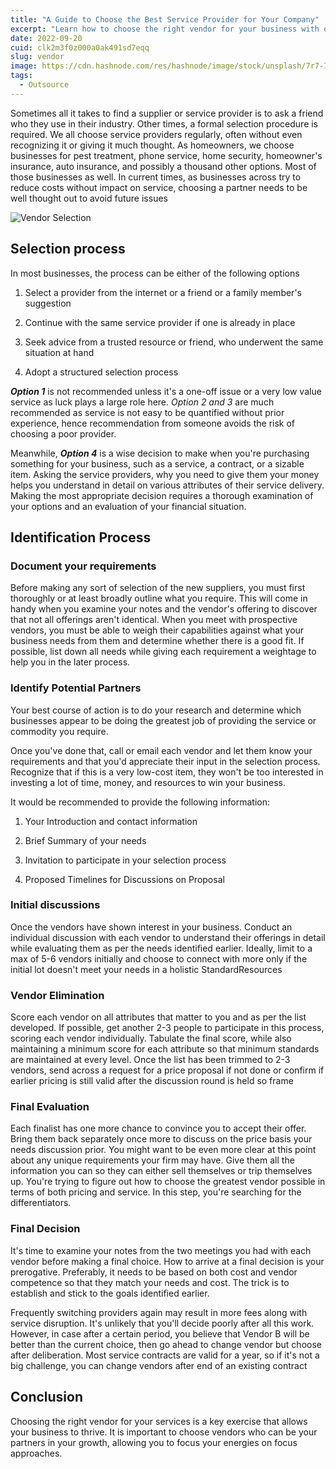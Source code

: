```yaml
---
title: "A Guide to Choose the Best Service Provider for Your Company"
excerpt: "Learn how to choose the right vendor for your business with our comprehensive guide. Follow our step-by-step process to ensure success."
date: 2022-09-20
cuid: clk2m3f0z000a0ak491sd7eqq
slug: vendor
image: https://cdn.hashnode.com/res/hashnode/image/stock/unsplash/7r7-7RLdwCU/upload/71c724d58f30afdd06d3f276ea1d4ca8.jpeg
tags: 
  - Outsource
---
```


Sometimes all it takes to find a supplier or service provider is to ask a friend who they use in their industry. Other times, a formal selection procedure is required. We all choose service providers regularly, often without even recognizing it or giving it much thought. As homeowners, we choose businesses for pest treatment, phone service, home security, homeowner's insurance, auto insurance, and possibly a thousand other options. Most of those businesses as well. In current times, as businesses across try to reduce costs without impact on service, choosing a partner needs to be well thought out to avoid future issues

![Vendor Selection](/select.png)

## Selection process[​](http://localhost:3000/blog/vendor#selection-process)

In most businesses, the process can be either of the following options

1. Select a provider from the internet or a friend or a family member's suggestion
    
2. Continue with the same service provider if one is already in place
    
3. Seek advice from a trusted resource or friend, who underwent the same situation at hand
    
4. Adopt a structured selection process
    

***Option 1*** is not recommended unless it's a one-off issue or a very low value service as luck plays a large role here. *Option 2 and 3* are much recommended as service is not easy to be quantified without prior experience, hence recommendation from someone avoids the risk of choosing a poor provider.

Meanwhile, ***Option 4*** is a wise decision to make when you're purchasing something for your business, such as a service, a contract, or a sizable item. Asking the service providers, why you need to give them your money helps you understand in detail on various attributes of their service delivery. Making the most appropriate decision requires a thorough examination of your options and an evaluation of your financial situation.

## Identification Process[​](http://localhost:3000/blog/vendor#identification-process)

### Document your requirements[​](http://localhost:3000/blog/vendor#document-your-requirements)

Before making any sort of selection of the new suppliers, you must first thoroughly or at least broadly outline what you require. This will come in handy when you examine your notes and the vendor's offering to discover that not all offerings aren't identical. When you meet with prospective vendors, you must be able to weigh their capabilities against what your business needs from them and determine whether there is a good fit. If possible, list down all needs while giving each requirement a weightage to help you in the later process.

### Identify Potential Partners[​](http://localhost:3000/blog/vendor#identify-potential-partners)

Your best course of action is to do your research and determine which businesses appear to be doing the greatest job of providing the service or commodity you require.

Once you've done that, call or email each vendor and let them know your requirements and that you'd appreciate their input in the selection process. Recognize that if this is a very low-cost item, they won't be too interested in investing a lot of time, money, and resources to win your business.

It would be recommended to provide the following information:

1. Your Introduction and contact information
    
2. Brief Summary of your needs
    
3. Invitation to participate in your selection process
    
4. Proposed Timelines for Discussions on Proposal
    

### Initial discussions[​](http://localhost:3000/blog/vendor#initial-discussions)

Once the vendors have shown interest in your business. Conduct an individual discussion with each vendor to understand their offerings in detail while evaluating them as per the needs identified earlier. Ideally, limit to a max of 5-6 vendors initially and choose to connect with more only if the initial lot doesn't meet your needs in a holistic StandardResources

### Vendor Elimination[​](http://localhost:3000/blog/vendor#vendor-elimination)

Score each vendor on all attributes that matter to you and as per the list developed. If possible, get another 2-3 people to participate in this process, scoring each vendor individually. Tabulate the final score, while also maintaining a minimum score for each attribute so that minimum standards are maintained at every level. Once the list has been trimmed to 2-3 vendors, send across a request for a price proposal if not done or confirm if earlier pricing is still valid after the discussion round is held so frame

### Final Evaluation[​](http://localhost:3000/blog/vendor#final-evaluation)

Each finalist has one more chance to convince you to accept their offer. Bring them back separately once more to discuss on the price basis your needs discussion prior. You might want to be even more clear at this point about any unique requirements your firm may have. Give them all the information you can so they can either sell themselves or trip themselves up. You're trying to figure out how to choose the greatest vendor possible in terms of both pricing and service. In this step, you're searching for the differentiators.

### Final Decision[​](http://localhost:3000/blog/vendor#final-decision)

It's time to examine your notes from the two meetings you had with each vendor before making a final choice. How to arrive at a final decision is your prerogative. Preferably, it needs to be based on both cost and vendor competence so that they match your needs and cost. The trick is to establish and stick to the goals identified earlier.

Frequently switching providers again may result in more fees along with service disruption. It's unlikely that you'll decide poorly after all this work. However, in case after a certain period, you believe that Vendor B will be better than the current choice, then go ahead to change vendor but choose after deliberation. Most service contracts are valid for a year, so if it's not a big challenge, you can change vendors after end of an existing contract

## Conclusion[​](http://localhost:3000/blog/vendor#conclusion)

Choosing the right vendor for your services is a key exercise that allows your business to thrive. It is important to choose vendors who can be your partners in your growth, allowing you to focus your energies on focus approaches.
